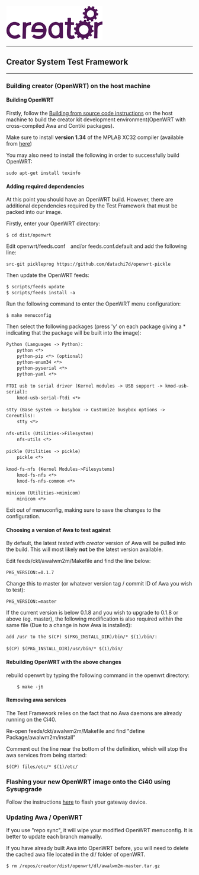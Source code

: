 ![Imagination Technologies Limited logo](../images/img.png)

----

## Creator System Test Framework

----

### Building creator (OpenWRT) on the host machine

####  Building OpenWRT

Firstly, follow the [Building from source code instructions](https://docs.imgcreator.io/creator/creator-kit/toolbox/#building-from-source-code) on the host machine to build the 
creator kit development environment(OpenWRT with cross-compiled Awa and Contiki packages). 

Make sure to install **version 1.34** of the MPLAB XC32 compiler (available from [here](http://ww1.microchip.com/downloads/en/DeviceDoc/xc32-v1.34-full-install-linux-installer.run))

You may also need to install the following in order to successfully build OpenWRT:
    
    sudo apt-get install texinfo

#### Adding required dependencies

At this point you should have an OpenWRT build. However, there are additional dependencies required by the Test Framework that must be packed into our image.

Firstly, enter your OpenWRT directory:

    $ cd dist/openwrt

Edit openwrt/feeds.conf  and/or feeds.conf.default and add the following line:

    src-git pickleprog https://github.com/datachi7d/openwrt-pickle

Then update the OpenWRT feeds:

    $ scripts/feeds update
    $ scripts/feeds install -a

Run the following command to enter the OpenWRT menu configuration:

    $ make menuconfig

Then select the following packages (press 'y' on each package giving a * indicating that the package will be built into the image):

    Python (Languages -> Python):
        python <*>
        python-pip <*> (optional)
        python-enum34 <*>
        python-pyserial <*>
        python-yaml <*>

    FTDI usb to serial driver (Kernel modules -> USB support -> kmod-usb-serial):
        kmod-usb-serial-ftdi <*>
    
    stty (Base system -> busybox -> Customize busybox options -> Coreutils):
        stty <*>
    
    nfs-utils (Utilities->Filesystem)
        nfs-utils <*>
    
    pickle (Utilities -> pickle)
        pickle <*>
    
    kmod-fs-nfs (Kernel Modules->Filesystems)
        kmod-fs-nfs <*>
        kmod-fs-nfs-common <*>
    
    minicom (Utilities->minicom)
        minicom <*>
    
Exit out of menuconfig, making sure to save the changes to the configuration.

#### Choosing a version of Awa to test against

By default, the latest *tested with creator* version of Awa will be pulled into the build. This will most likely **not** be the latest version available.

Edit feeds/ckt/awalwm2m/Makefile and find the line below:
        
    PKG_VERSION:=0.1.7
        
Change this to master (or whatever version tag / commit ID of Awa you wish to test):
        
    PKG_VERSION:=master
            
If the current version is below 0.1.8 and you wish to upgrade to 0.1.8 or above (eg. master),
the following modification is also required within the same file (Due to a change in how Awa is installed):
            
    add /usr to the $(CP) $(PKG_INSTALL_DIR)/bin/* $(1)/bin/:

    $(CP) $(PKG_INSTALL_DIR)/usr/bin/* $(1)/bin/
    
#### Rebuilding OpenWRT with the above changes
rebuild openwrt by typing the following command in the openwrt directory:
    
        $ make -j6

#### Removing awa services
The Test Framework relies on the fact that no Awa daemons are already running on the Ci40.

Re-open feeds/ckt/awalwm2m/Makefile and find "define Package/awalwm2m/install"

Comment out the line near the bottom of the definition, which will stop the awa services from being started:

    $(CP) files/etc/* $(1)/etc/

### Flashing your new OpenWRT image onto the Ci40 using Sysupgrade

Follow the instructions [here](https://github.com/CreatorDev/creator-system-test-framework/tree/master/doc/hardware/flashing_openwrt.md) to flash your gateway device.

### Updating Awa / OpenWRT

If you use "repo sync", it will wipe your modified OpenWRT menuconfig. It is better to update each branch manually.

If you have already built Awa into OpenWRT before, you will need to delete the cached awa file located in the dl/ folder of openWRT.

    $ rm /repos/creator/dist/openwrt/dl/awalwm2m-master.tar.gz
